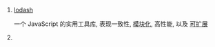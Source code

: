 1. [lodash](http://lodash.think2011.net/) 

   一个 JavaScript 的实用工具库, 表现一致性, [模块化](https://www.npmjs.com/browse/keyword/lodash-modularized), 高性能, 以及 [可扩展](http://lodash.think2011.net/#features)

2. 